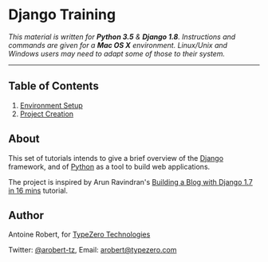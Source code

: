 # Django Training

_This material is written for **Python 3.5** & **Django 1.8**. Instructions and commands are given for a **Mac OS X** environment. Linux/Unix and Windows users may need to adapt some of those to their system._
* * *

## Table of Contents

1. [Environment Setup](1-Setup.md)
2. [Project Creation](2-Project.md)


## About

This set of tutorials intends to give a brief overview of the [Django](https://www.djangoproject.com) framework, and of [Python](https://www.python.org) as a tool to build web applications.

The project is inspired by Arun Ravindran's [Building a Blog with Django 1.7 in 16 mins](https://youtu.be/7rgph8en0Jc) tutorial.

## Author

Antoine Robert, for [TypeZero Technologies](http://typezero.com)

Twitter: [@arobert-tz](https://twitter.com/arobert_TZ), Email: arobert@typezero.com
